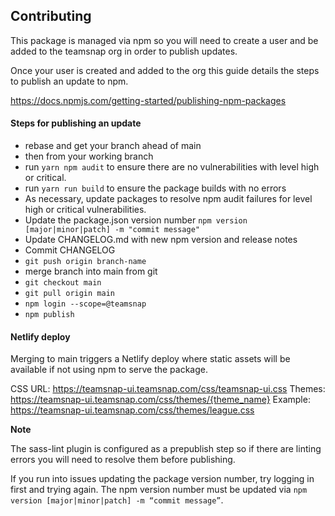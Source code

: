 ## Contributing

This package is managed via npm so you will need to create a user and be added to the teamsnap org in order to publish updates.

Once your user is created and added to the org this guide details the steps to publish an update to npm.

<https://docs.npmjs.com/getting-started/publishing-npm-packages>

#### Steps for publishing an update

* rebase and get  your branch ahead of main
* then from your working branch
* run `yarn npm audit` to ensure there are no vulnerabilities with level high or critical.
* run `yarn run build` to ensure the package builds with no errors
* As necessary, update packages to resolve npm audit failures for level high or critical vulnerabilities.
* Update the package.json version number `npm version [major|minor|patch] -m "commit message"`
* Update CHANGELOG.md with new npm version and release notes
* Commit CHANGELOG
* `git push origin branch-name`
* merge branch into main from git
* `git checkout main`
* `git pull origin main`
* `npm login --scope=@teamsnap`
* `npm publish`

#### Netlify deploy
Merging to main triggers a Netlify deploy where static assets will be available if not using npm to serve the package.

CSS URL: https://teamsnap-ui.teamsnap.com/css/teamsnap-ui.css
Themes: https://teamsnap-ui.teamsnap.com/css/themes/{theme_name}
Example: https://teamsnap-ui.teamsnap.com/css/themes/league.css


**Note**

The sass-lint plugin is configured as a prepublish step so if there are linting errors you will need to resolve them before publishing.

If you run into issues updating the package version number, try logging in first and trying again. The npm
version number must be updated via `npm version [major|minor|patch] -m “commit message”`.

